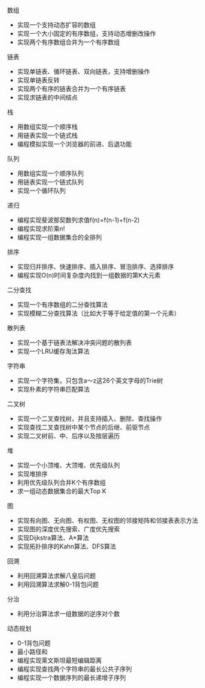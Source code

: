 数组
- 实现一个支持动态扩容的数组
- 实现一个大小固定的有序数组，支持动态增删改操作
- 实现两个有序数组合并为一个有序数组

链表
- 实现单链表、循环链表、双向链表，支持增删操作
- 实现单链表反转
- 实现两个有序的链表合并为一个有序链表
- 实现求链表的中间结点

栈
- 用数组实现一个顺序栈
- 用链表实现一个链式栈
- 编程模拟实现一个浏览器的前进、后退功能

队列
- 用数组实现一个顺序队列
- 用链表实现一个链式队列
- 实现一个循环队列

递归
- 编程实现斐波那契数列求值f(n)=f(n-1)+f(n-2)
- 编程实现求阶乘n!
- 编程实现一组数据集合的全排列

排序
- 实现归并排序、快速排序、插入排序、冒泡排序、选择排序
- 编程实现O(n)时间复杂度内找到一组数据的第K大元素

二分查找
- 实现一个有序数组的二分查找算法
- 实现模糊二分查找算法（比如大于等于给定值的第一个元素）

散列表
- 实现一个基于链表法解决冲突问题的散列表
- 实现一个LRU缓存淘汰算法

字符串
- 实现一个字符集，只包含a～z这26个英文字母的Trie树
- 实现朴素的字符串匹配算法

二叉树
- 实现一个二叉查找树，并且支持插入、删除、查找操作
- 实现查找二叉查找树中某个节点的后继、前驱节点
- 实现二叉树前、中、后序以及按层遍历

堆
- 实现一个小顶堆、大顶堆、优先级队列
- 实现堆排序
- 利用优先级队列合并K个有序数组
- 求一组动态数据集合的最大Top K

图
- 实现有向图、无向图、有权图、无权图的邻接矩阵和邻接表表示方法
- 实现图的深度优先搜索、广度优先搜索
- 实现Dijkstra算法、A*算法
- 实现拓扑排序的Kahn算法、DFS算法

回溯
- 利用回溯算法求解八皇后问题
- 利用回溯算法求解0-1背包问题

分治
- 利用分治算法求一组数据的逆序对个数

动态规划
- 0-1背包问题
- 最小路径和
- 编程实现莱文斯坦最短编辑距离
- 编程实现查找两个字符串的最长公共子序列
- 编程实现一个数据序列的最长递增子序列
